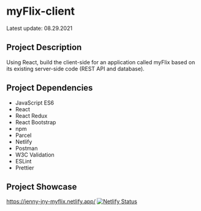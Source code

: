 # myFlix-client
Latest update: 08.29.2021

## Project Description
Using React, build the client-side for an application called myFlix based on its existing server-side code (REST API and database).

## Project Dependencies
* JavaScript ES6
* React
* React Redux
* React Bootstrap
* npm
* Parcel
* Netlify
* Postman
* W3C Validation
* ESLint
* Prettier

## Project Showcase
https://jenny-jny-myflix.netlify.app/
[![Netlify Status](https://api.netlify.com/api/v1/badges/3f8641e5-5975-4cd0-adec-03e7f3e5f259/deploy-status)](https://app.netlify.com/sites/jenny-jny-myflix/deploys)
